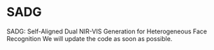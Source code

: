 # SADG
SADG: Self-Aligned Dual NIR-VIS Generation for Heterogeneous Face Recognition
We will update the code as soon as possible.
